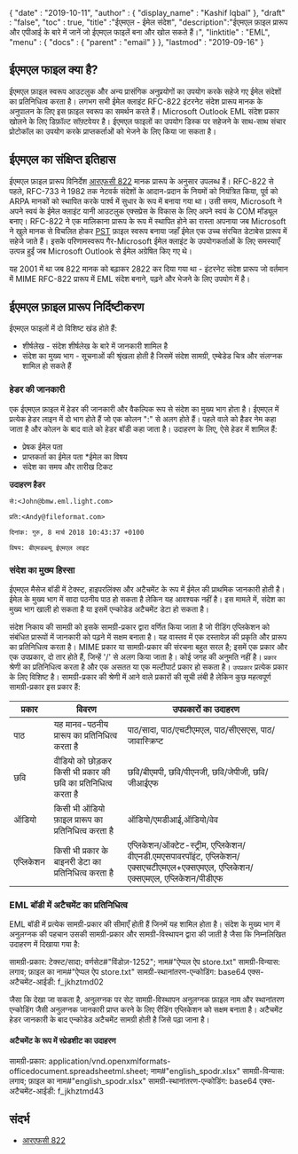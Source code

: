 {
  "date" : "2019-10-11",
  "author" : {
    "display_name" : "Kashif Iqbal"
},
  "draft" : "false",
  "toc" : true,
  "title" :"ईएमएल - ईमेल संदेश",
  "description":"ईएमएल फ़ाइल प्रारूप और एपीआई के बारे में जानें जो ईएमएल फाइलें बना और खोल सकते हैं।",
  "linktitle" : "EML",
  "menu" : {
    "docs" : {
      "parent" : "email"
}
},
  "lastmod" : "2019-09-16"
}

## ईएमएल फाइल क्या है?

ईएमएल फ़ाइल स्वरूप आउटलुक और अन्य प्रासंगिक अनुप्रयोगों का उपयोग करके सहेजे गए ईमेल संदेशों का प्रतिनिधित्व करता है। लगभग सभी ईमेल क्लाइंट RFC-822 इंटरनेट संदेश प्रारूप मानक के अनुपालन के लिए इस फ़ाइल स्वरूप का समर्थन करते हैं। Microsoft Outlook EML संदेश प्रकार खोलने के लिए डिफ़ॉल्ट सॉफ़्टवेयर है। ईएमएल फाइलों का उपयोग डिस्क पर सहेजने के साथ-साथ संचार प्रोटोकॉल का उपयोग करके प्राप्तकर्ताओं को भेजने के लिए किया जा सकता है।

## ईएमएल का संक्षिप्त इतिहास

ईएमएल फ़ाइल प्रारूप विनिर्देश [आरएफसी 822](https://www.ietf.org/rfc/rfc0822.txt) मानक प्रारूप के अनुसार उपलब्ध हैं। RFC-822 से पहले, RFC-733 ने 1982 तक नेटवर्क संदेशों के आदान-प्रदान के नियमों को नियंत्रित किया, पूर्व को ARPA मानकों को स्थापित करके पार्श्व में सुधार के रूप में बनाया गया था। उसी समय, Microsoft ने अपने स्वयं के ईमेल क्लाइंट यानी आउटलुक एक्सप्रेस के विकास के लिए अपने स्वयं के COM मॉड्यूल बनाए। RFC-822 ने एक मालिकाना प्रारूप के रूप में स्थापित होने का रास्ता अपनाया जब Microsoft ने खुले मानक से विचलित होकर [PST](/hi/email/pst/) फ़ाइल स्वरूप बनाया जहाँ ईमेल एक उच्च संरचित डेटाबेस प्रारूप में सहेजे जाते हैं। इसके परिणामस्वरूप गैर-Microsoft ईमेल क्लाइंट के उपयोगकर्ताओं के लिए समस्याएँ उत्पन्न हुईं जब Microsoft Outlook से ईमेल अग्रेषित किए गए थे।

यह 2001 में था जब 822 मानक को बढ़ाकर 2822 कर दिया गया था - इंटरनेट संदेश प्रारूप जो वर्तमान में MIME RFC-822 प्रारूप में EML संदेश बनाने, पढ़ने और भेजने के लिए उपयोग में है।

## ईएमएल फ़ाइल प्रारूप निर्दिष्टीकरण

ईएमएल फाइलों में दो विशिष्ट खंड होते हैं:

* शीर्षलेख - संदेश शीर्षलेख के बारे में जानकारी शामिल है
* संदेश का मुख्य भाग - सूचनाओं की श्रृंखला होती है जिसमें संदेश सामग्री, एम्बेडेड चित्र और संलग्नक शामिल हो सकते हैं

### हेडर की जानकारी ###

एक ईएमएल फ़ाइल में हेडर की जानकारी और वैकल्पिक रूप से संदेश का मुख्य भाग होता है। ईएमएल में प्रत्येक हेडर लाइन में दो भाग होते हैं जो एक कोलन ":" से अलग होते हैं। पहले वाले को हैडर नेम कहा जाता है और कोलन के बाद वाले को हेडर बॉडी कहा जाता है। उदाहरण के लिए, ऐसे हेडर में शामिल हैं:

* प्रेषक ईमेल पता
* प्राप्तकर्ता का ईमेल पता
*ईमेल का विषय
* संदेश का समय और तारीख टिकट

**उदाहरण हैडर**

```
से:<John@bmw.eml.light.com>

प्रति:<Andy@fileformat.com>

दिनांक: गुरु, 8 मार्च 2018 10:43:37 +0100

विषय: बीएमडब्ल्यू ईएमएल लाइट
```

### संदेश का मुख्य हिस्सा ###

ईएमएल मैसेज बॉडी में टेक्स्ट, हाइपरलिंक्स और अटैचमेंट के रूप में ईमेल की प्राथमिक जानकारी होती है। ईमेल के मुख्य भाग में सादा पठनीय पाठ हो सकता है लेकिन यह आवश्यक नहीं है। इस मामले में, संदेश का मुख्य भाग खाली हो सकता है या इसमें एन्कोडेड अटैचमेंट डेटा हो सकता है।

संदेश निकाय की सामग्री को इसके सामग्री-प्रकार द्वारा वर्णित किया जाता है जो रीडिंग एप्लिकेशन को संबंधित प्रारूपों में जानकारी को पढ़ने में सक्षम बनाता है। यह वास्तव में एक दस्तावेज़ की प्रकृति और प्रारूप का प्रतिनिधित्व करता है। MIME प्रकार या सामग्री-प्रकार की संरचना बहुत सरल है; इसमें एक प्रकार और एक उपप्रकार, दो तार होते हैं, जिन्हें '/' से अलग किया जाता है। कोई जगह की अनुमति नहीं है। `प्रकार` श्रेणी का प्रतिनिधित्व करता है और एक असतत या एक मल्टीपार्ट प्रकार हो सकता है। `उपप्रकार` प्रत्येक प्रकार के लिए विशिष्ट है। सामग्री-प्रकार की श्रेणी में आने वाले प्रकारों की सूची लंबी है लेकिन कुछ महत्वपूर्ण सामग्री-प्रकार इस प्रकार हैं:


|**प्रकार**|**विवरण**|**उपप्रकारों का उदाहरण**
---|---|---|
|पाठ|यह मानव-पठनीय प्रारूप का प्रतिनिधित्व करता है|पाठ/सादा, पाठ/एचटीएमएल, पाठ/सीएसएस, पाठ/जावास्क्रिप्ट
|छवि|वीडियो को छोड़कर किसी भी प्रकार की छवि का प्रतिनिधित्व करता है|छवि/बीएमपी, छवि/पीएनजी, छवि/जेपीजी, छवि/जीआईएफ
|ऑडियो|किसी भी ऑडियो फ़ाइल प्रारूप का प्रतिनिधित्व करता है|ऑडियो/एमडीआई,ऑडियो/वेव
|एप्लिकेशन|किसी भी प्रकार के बाइनरी डेटा का प्रतिनिधित्व करता है|एप्लिकेशन/ऑक्टेट-स्ट्रीम, एप्लिकेशन/वीएनडी.एमएसपावरपॉइंट, एप्लिकेशन/एक्सएचटीएमएल+एक्सएमएल, एप्लिकेशन/एक्सएमएल, एप्लिकेशन/पीडीएफ

### EML बॉडी में अटैचमेंट का प्रतिनिधित्व ###

EML बॉडी में प्रत्येक सामग्री-प्रकार की सीमाएँ होती हैं जिनमें यह शामिल होता है। संदेश के मुख्य भाग में अनुलग्नक की पहचान उसकी सामग्री-प्रकार और सामग्री-विस्थापन द्वारा की जाती है जैसा कि निम्नलिखित उदाहरण में दिखाया गया है:

सामग्री-प्रकार: टेक्स्ट/सादा; वर्णसेट#"विंडोज़-1252"; नाम#"ऐप्पल ऐप store.txt"
सामग्री-विन्यास: लगाव; फ़ाइल का नाम#"ऐप्पल ऐप store.txt"
सामग्री-स्थानांतरण-एन्कोडिंग: base64
एक्स-अटैचमेंट-आईडी: f_jkhztmd02

जैसा कि देखा जा सकता है, अनुलग्नक पर सेट सामग्री-विस्थापन अनुलग्नक फ़ाइल नाम और स्थानांतरण एन्कोडिंग जैसी अनुलग्नक जानकारी प्राप्त करने के लिए रीडिंग एप्लिकेशन को सक्षम बनाता है। अटैचमेंट हेडर जानकारी के बाद एन्कोडेड अटैचमेंट सामग्री होती है जिसे पढ़ा जाना है।

#### अटैचमेंट के रूप में स्प्रेडशीट का उदाहरण ####

सामग्री-प्रकार: application/vnd.openxmlformats-officedocument.spreadsheetml.sheet; नाम#"english_spodr.xlsx"
सामग्री-विन्यास: लगाव; फ़ाइल का नाम#"english_spodr.xlsx"
सामग्री-स्थानांतरण-एन्कोडिंग: base64
एक्स-अटैचमेंट-आईडी: f_jkhztmd43

## संदर्भ

* [आरएफसी 822](https://www.ietf.org/rfc/rfc0822.txt)


